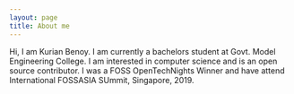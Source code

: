 ```yaml
---
layout: page
title: About me
---
```


Hi, I am Kurian Benoy. I am currently a bachelors student at Govt. Model Engineering College. I am interested in
computer science and is an open source contributor. I was a FOSS OpenTechNights Winner and have attend International
FOSSASIA SUmmit, Singapore, 2019. 



